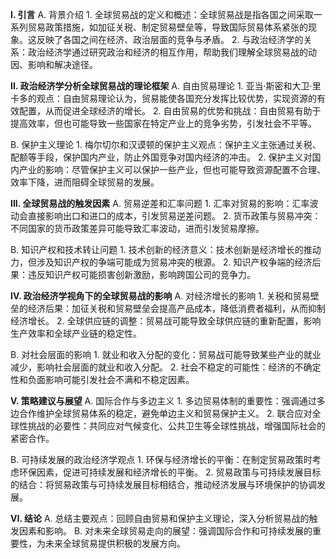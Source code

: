 **I. 引言**
   A. 背景介绍
      1. 全球贸易战的定义和概述：全球贸易战是指各国之间采取一系列贸易政策措施，如加征关税、制定贸易壁垒等，导致国际贸易体系紧张的现象。这反映了各国之间在经济、政治层面的竞争与矛盾。
      2. 与政治经济学的关系：政治经济学通过研究政治和经济的相互作用，帮助我们理解全球贸易战的动因、影响和解决途径。

**II. 政治经济学分析全球贸易战的理论框架**
   A. 自由贸易理论
      1. 亚当·斯密和大卫·里卡多的观点：自由贸易理论认为，贸易能使各国充分发挥比较优势，实现资源的有效配置，从而促进全球经济的增长。
      2. 自由贸易的优势和挑战：自由贸易有助于提高效率，但也可能导致一些国家在特定产业上的竞争劣势，引发社会不平等。

   B. 保护主义理论
      1. 梅尔切尔和汉谟顿的保护主义观点：保护主义主张通过关税、配额等手段，保护国内产业，防止外国竞争对国内经济的冲击。
      2. 保护主义对国内产业的影响：尽管保护主义可以保护一些产业，但也可能导致资源配置不合理、效率下降，进而阻碍全球贸易的发展。

**III. 全球贸易战的触发因素**
   A. 贸易逆差和汇率问题
      1. 汇率对贸易的影响：汇率波动会直接影响出口和进口的成本，引发贸易逆差问题。
      2. 货币政策与贸易冲突：不同国家的货币政策差异可能导致汇率波动，进而引发贸易摩擦。

   B. 知识产权和技术转让问题
      1. 技术创新的经济意义：技术创新是经济增长的推动力，但涉及知识产权的争端可能成为贸易冲突的根源。
      2. 知识产权争端的经济后果：违反知识产权可能损害创新激励，影响跨国公司的竞争力。

**IV. 政治经济学视角下的全球贸易战的影响**
   A. 对经济增长的影响
      1. 关税和贸易壁垒的经济后果：加征关税和贸易壁垒会提高产品成本，降低消费者福利，从而抑制经济增长。
      2. 全球供应链的调整：贸易战可能导致全球供应链的重新配置，影响生产效率和全球产业链的稳定性。

   B. 对社会层面的影响
      1. 就业和收入分配的变化：贸易战可能导致某些产业的就业减少，影响社会层面的就业和收入分配。
      2. 社会不稳定的可能性：经济的不确定性和负面影响可能引发社会不满和不稳定因素。

**V. 策略建议与展望**
   A. 国际合作与多边主义
      1. 多边贸易体制的重要性：强调通过多边合作维护全球贸易体系的稳定，避免单边主义和贸易保护主义。
      2. 联合应对全球性挑战的必要性：共同应对气候变化、公共卫生等全球性挑战，增强国际社会的紧密合作。

   B. 可持续发展的政治经济学观点
      1. 环保与经济增长的平衡：在制定贸易政策时考虑环保因素，促进可持续发展和经济增长的平衡。
      2. 贸易政策与可持续发展目标的结合：将贸易政策与可持续发展目标相结合，推动经济发展与环境保护的协调发展。

**VI. 结论**
   A. 总结主要观点：回顾自由贸易和保护主义理论，深入分析贸易战的触发因素和影响。
   B. 对未来全球贸易走向的展望：强调国际合作和可持续发展的重要性，为未来全球贸易提供积极的发展方向。